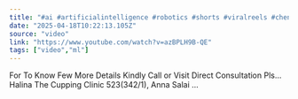 ```yaml
---
title: "#ai #artificialintelligence #robotics #shorts #viralreels #chennai #tamil #tamilnadu #foot"
date: "2025-04-18T10:22:13.105Z"
source: "video"
link: "https://www.youtube.com/watch?v=azBPLH9B-QE"
tags: ["video","ml"]
---
```


For To Know Few More Details Kindly Call or Visit Direct Consultation Pls... Halina The Cupping Clinic 523(342/1), Anna Salai ...
